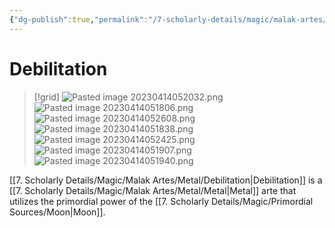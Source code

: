 ```yaml
---
{"dg-publish":true,"permalink":"/7-scholarly-details/magic/malak-artes/metal/debilitation/","noteIcon":""}
---
```


# Debilitation

>[!grid]
>![Pasted image 20230414052032.png](/img/user/x.%20Assets/Attachments/Pasted%20image%2020230414052032.png)
>![Pasted image 20230414051806.png](/img/user/x.%20Assets/Attachments/Pasted%20image%2020230414051806.png)
>![Pasted image 20230414052608.png](/img/user/x.%20Assets/Attachments/Pasted%20image%2020230414052608.png)
>![Pasted image 20230414051838.png](/img/user/x.%20Assets/Attachments/Pasted%20image%2020230414051838.png)
>![Pasted image 20230414052425.png](/img/user/x.%20Assets/Attachments/Pasted%20image%2020230414052425.png)
>![Pasted image 20230414051907.png](/img/user/x.%20Assets/Attachments/Pasted%20image%2020230414051907.png)
>![Pasted image 20230414051940.png](/img/user/x.%20Assets/Attachments/Pasted%20image%2020230414051940.png)

[[7. Scholarly Details/Magic/Malak Artes/Metal/Debilitation\|Debilitation]] is a [[7. Scholarly Details/Magic/Malak Artes/Metal/Metal\|Metal]] arte that utilizes the primordial power of the [[7. Scholarly Details/Magic/Primordial Sources/Moon\|Moon]].